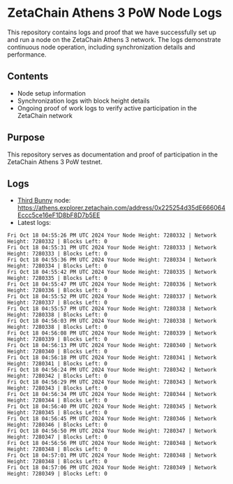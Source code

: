 # ZetaChain Athens 3 PoW Node Logs
This repository contains logs and proof that we have successfully set up and run a node on the ZetaChain Athens 3 network. The logs demonstrate continuous node operation, including synchronization details and performance.

## Contents
- Node setup information
- Synchronization logs with block height details
- Ongoing proof of work logs to verify active participation in the ZetaChain network

## Purpose
This repository serves as documentation and proof of participation in the ZetaChain Athens 3 PoW testnet.

## Logs

- [Third Bunny](https://thirdbunny.xyz/) node: https://athens.explorer.zetachain.com/address/0x225254d35dE666064Eccc5ce16eF1D8bF8D7b5EE
- Latest logs:
```
Fri Oct 18 04:55:26 PM UTC 2024 Your Node Height: 7280332 | Network Height: 7280332 | Blocks Left: 0
Fri Oct 18 04:55:31 PM UTC 2024 Your Node Height: 7280333 | Network Height: 7280333 | Blocks Left: 0
Fri Oct 18 04:55:36 PM UTC 2024 Your Node Height: 7280334 | Network Height: 7280334 | Blocks Left: 0
Fri Oct 18 04:55:42 PM UTC 2024 Your Node Height: 7280335 | Network Height: 7280335 | Blocks Left: 0
Fri Oct 18 04:55:47 PM UTC 2024 Your Node Height: 7280336 | Network Height: 7280336 | Blocks Left: 0
Fri Oct 18 04:55:52 PM UTC 2024 Your Node Height: 7280337 | Network Height: 7280337 | Blocks Left: 0
Fri Oct 18 04:55:57 PM UTC 2024 Your Node Height: 7280338 | Network Height: 7280338 | Blocks Left: 0
Fri Oct 18 04:56:03 PM UTC 2024 Your Node Height: 7280338 | Network Height: 7280338 | Blocks Left: 0
Fri Oct 18 04:56:08 PM UTC 2024 Your Node Height: 7280339 | Network Height: 7280339 | Blocks Left: 0
Fri Oct 18 04:56:13 PM UTC 2024 Your Node Height: 7280340 | Network Height: 7280340 | Blocks Left: 0
Fri Oct 18 04:56:18 PM UTC 2024 Your Node Height: 7280341 | Network Height: 7280341 | Blocks Left: 0
Fri Oct 18 04:56:24 PM UTC 2024 Your Node Height: 7280342 | Network Height: 7280342 | Blocks Left: 0
Fri Oct 18 04:56:29 PM UTC 2024 Your Node Height: 7280343 | Network Height: 7280343 | Blocks Left: 0
Fri Oct 18 04:56:34 PM UTC 2024 Your Node Height: 7280344 | Network Height: 7280344 | Blocks Left: 0
Fri Oct 18 04:56:40 PM UTC 2024 Your Node Height: 7280345 | Network Height: 7280345 | Blocks Left: 0
Fri Oct 18 04:56:45 PM UTC 2024 Your Node Height: 7280346 | Network Height: 7280346 | Blocks Left: 0
Fri Oct 18 04:56:50 PM UTC 2024 Your Node Height: 7280347 | Network Height: 7280347 | Blocks Left: 0
Fri Oct 18 04:56:56 PM UTC 2024 Your Node Height: 7280348 | Network Height: 7280348 | Blocks Left: 0
Fri Oct 18 04:57:01 PM UTC 2024 Your Node Height: 7280348 | Network Height: 7280348 | Blocks Left: 0
Fri Oct 18 04:57:06 PM UTC 2024 Your Node Height: 7280349 | Network Height: 7280349 | Blocks Left: 0
```
